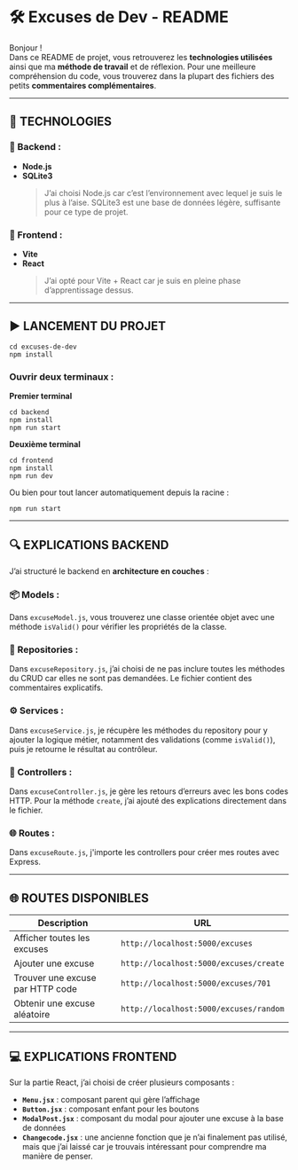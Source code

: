 # 🛠 Excuses de Dev - README

Bonjour !  
Dans ce README de projet, vous retrouverez les **technologies utilisées** ainsi que ma **méthode de travail** et de réflexion. Pour une meilleure compréhension du code, vous trouverez dans la plupart des fichiers des petits **commentaires complémentaires**.

---

## 🚀 TECHNOLOGIES

### 🔧 Backend :

- **Node.js**
- **SQLite3**
  > J’ai choisi Node.js car c’est l’environnement avec lequel je suis le plus à l’aise. SQLite3 est une base de données légère, suffisante pour ce type de projet.

### 🎨 Frontend :

- **Vite**
- **React**
  > J’ai opté pour Vite + React car je suis en pleine phase d’apprentissage dessus.

---

## ▶️ LANCEMENT DU PROJET

```
cd excuses-de-dev
npm install
```

### Ouvrir deux terminaux :

**Premier terminal**

```
cd backend
npm install
npm run start
```

**Deuxième terminal**

```
cd frontend
npm install
npm run dev
```

Ou bien pour tout lancer automatiquement depuis la racine :

```
npm run start
```

---

## 🔍 EXPLICATIONS BACKEND

J’ai structuré le backend en **architecture en couches** :

### 📦 Models :

Dans `excuseModel.js`, vous trouverez une classe orientée objet avec une méthode `isValid()` pour vérifier les propriétés de la classe.

### 📁 Repositories :

Dans `excuseRepository.js`, j’ai choisi de ne pas inclure toutes les méthodes du CRUD car elles ne sont pas demandées. Le fichier contient des commentaires explicatifs.

### ⚙️ Services :

Dans `excuseService.js`, je récupère les méthodes du repository pour y ajouter la logique métier, notamment des validations (comme `isValid()`), puis je retourne le résultat au contrôleur.

### 🧠 Controllers :

Dans `excuseController.js`, je gère les retours d’erreurs avec les bons codes HTTP. Pour la méthode `create`, j’ai ajouté des explications directement dans le fichier.

### 🌐 Routes :

Dans `excuseRoute.js`, j'importe les controllers pour créer mes routes avec Express.

---

## 🌐 ROUTES DISPONIBLES

| Description                      | URL                                    |
| -------------------------------- | -------------------------------------- |
| Afficher toutes les excuses      | `http://localhost:5000/excuses`        |
| Ajouter une excuse               | `http://localhost:5000/excuses/create` |
| Trouver une excuse par HTTP code | `http://localhost:5000/excuses/701`    |
| Obtenir une excuse aléatoire     | `http://localhost:5000/excuses/random` |

---

## 💻 EXPLICATIONS FRONTEND

Sur la partie React, j’ai choisi de créer plusieurs composants :

- **`Menu.jsx`** : composant parent qui gère l’affichage
- **`Button.jsx`** : composant enfant pour les boutons
- **`ModalPost.jsx`** : composant du modal pour ajouter une excuse à la base de données
- **`Changecode.jsx`** : une ancienne fonction que je n’ai finalement pas utilisé, mais que j’ai laissé car je trouvais intéressant pour comprendre ma manière de penser.
